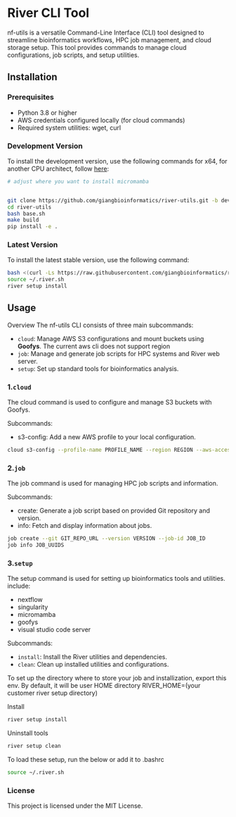 # River CLI Tool

nf-utils is a versatile Command-Line Interface (CLI) tool designed to streamline bioinformatics workflows, HPC job management, and cloud storage setup. This tool provides commands to manage cloud configurations, job scripts, and setup utilities.

## Installation

### Prerequisites
- Python 3.8 or higher
- AWS credentials configured locally (for cloud commands)
- Required system utilities: wget, curl

### Development Version
To install the development version, use the following commands for x64, for another CPU architect, follow [here](https://mamba.readthedocs.io/en/latest/installation/micromamba-installation.html):
```bash
# adjust where you want to install micromamba


git clone https://github.com/giangbioinformatics/river-utils.git -b dev
cd river-utils 
bash base.sh
make build
pip install -e .
```

### Latest Version
To install the latest stable version, use the following command:

```bash
bash <(curl -Ls https://raw.githubusercontent.com/giangbioinformatics/river-utils/dev/base.sh) $HOME dev
source ~/.river.sh
river setup install
```

## Usage
Overview
The nf-utils CLI consists of three main subcommands:

+ `cloud`: Manage AWS S3 configurations and mount buckets using **Goofys**. The current aws cli does not support region
+ `job`: Manage and generate job scripts for HPC systems and River web server.
+ `setup`: Set up standard tools for bioinformatics analysis.

### 1.`cloud`
The cloud command is used to configure and manage S3 buckets with Goofys.

Subcommands:
+ s3-config: Add a new AWS profile to your local configuration.
```bash
cloud s3-config --profile-name PROFILE_NAME --region REGION --aws-access-key-id AWS_ACCESS_KEY_ID --aws-secret-access-key AWS_SECRET_ACCESS_KEY
```

### 2.`job`
The job command is used for managing HPC job scripts and information.

Subcommands:
+ create: Generate a job script based on provided Git repository and version.
+ info: Fetch and display information about jobs.
```bash
job create --git GIT_REPO_URL --version VERSION --job-id JOB_ID
job info JOB_UUIDS
```

### 3.`setup`
The setup command is used for setting up bioinformatics tools and utilities.
include:
+ nextflow
+ singularity
+ micromamba
+ goofys
+ visual studio code server

Subcommands:
+ `install`: Install the River utilities and dependencies.
+ `clean`: Clean up installed utilities and configurations.


To set up the directory where to store your job and installization, export this env.
By default, it will be user HOME directory
RIVER_HOME=(your customer river setup directory)

Install
```bash
river setup install 
```

Uninstall tools
```bash
river setup clean 
```

To load these setup, run the below or add it to .bashrc 
```bash
source ~/.river.sh
```

### License
This project is licensed under the MIT License.